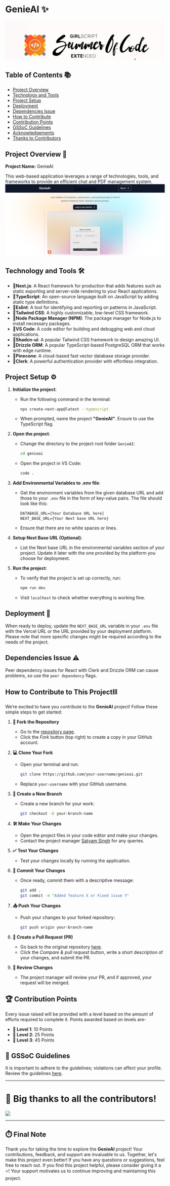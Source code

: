 # GenieAI ✨

![GSSoC](GSSoC-Ext.png)

## Table of Contents 📚

- [Project Overview](#project-overview)
- [Technology and Tools](#technology-and-tools)
- [Project Setup](#project-setup)
- [Deployment](#deployment)
- [Dependencies Issue](#dependencies-issue)
- [How to Contribute](#how-to-contribute)
- [Contribution Points](#contribution-points)
- [GSSoC Guidelines](#gssoc-guidelines)
- [Acknowledgements](#acknowledgements)
- [Thanks to Contributors](#thanks-to-contributors)

## Project Overview 📝

**Project Name:** GenieAI

This web-based application leverages a range of technologies, tools, and frameworks to provide an efficient chat and PDF management system.
![interface](genieai.png)

## Technology and Tools 🛠️

- 📍**Next.js**: A React framework for production that adds features such as static exporting and server-side rendering to your React applications.
- 📍**TypeScript**: An open-source language built on JavaScript by adding static type definitions.
- 📍**Eslint**: A tool for identifying and reporting on patterns in JavaScript.
- 📍**Tailwind CSS**: A highly customizable, low-level CSS framework.
- 📍**Node Package Manager (NPM)**: The package manager for Node.js to install necessary packages.
- 📍**VS Code**: A code editor for building and debugging web and cloud applications.
- 📍**Shadcn-ui**: A popular Tailwind CSS framework to design amazing UI.
- 📍**Drizzle ORM**: A popular TypeScript-based PostgreSQL ORM that works with edge runtime.
- 📍**Pinecone**: A cloud-based fast vector database storage provider.
- 📍**Clerk**: A powerful authentication provider with effortless integration.

## Project Setup ⚙️

1. **Initialize the project**: 
   - Run the following command in the terminal:
     ```bash
     npx create-next-app@latest --typescript
     ```
   - When prompted, name the project **"GenieAI"**. Ensure to use the TypeScript flag.

2. **Open the project**: 
   - Change the directory to the project root folder `GenieAI`:
     ```bash
     cd genieai
     ```
   - Open the project in VS Code:
     ```bash
     code .
     ```

3. **Add Environmental Variables to .env file**: 
   - Get the environment variables from the given database URL and add those to your `.env` file in the form of key-value pairs. The file should look like this:
     ```
     DATABASE_URL={Your Database URL here}
     NEXT_BASE_URL={Your Next base URL here}
     ```
   - Ensure that there are no white spaces or lines.

4. **Setup Next Base URL (Optional)**: 
   - List the Next base URL in the environmental variables section of your project. Update it later with the one provided by the platform you choose for deployment.

5. **Run the project**: 
   - To verify that the project is set up correctly, run:
     ```bash
     npm run dev
     ```
   - Visit `localhost` to check whether everything is working fine.

## Deployment 🚀

When ready to deploy, update the `NEXT_BASE_URL` variable in your `.env` file with the Vercel URL or the URL provided by your deployment platform. Please note that more specific changes might be required according to the needs of the project.

## Dependencies Issue ⚠️

Peer dependency issues for React with Clerk and Drizzle ORM can cause problems, so use the `peer dependency` flags.

## How to Contribute to This Project⛓️

We’re excited to have you contribute to the **GenieAI** project! Follow these simple steps to get started:

1. **🍴 Fork the Repository**  
   - Go to the [repository page](https://github.com/satyam8932/genieai).
   - Click the *Fork* button (top right) to create a copy in your GitHub account.

2. **💻 Clone Your Fork**  
   - Open your terminal and run:
     ```bash
     git clone https://github.com/your-username/genieai.git
     ```
   - Replace `your-username` with your GitHub username.

3. **🌿 Create a New Branch**  
   - Create a new branch for your work:
     ```bash
     git checkout -b your-branch-name
     ```

4. **🛠️ Make Your Changes**  
   - Open the project files in your code editor and make your changes.
   - Contact the project manager [Satyam Singh](https://github.com/satyam8932) for any queries.

5. **✅ Test Your Changes**  
   - Test your changes locally by running the application.

6. **💬 Commit Your Changes**  
   - Once ready, commit them with a descriptive message:
     ```bash
     git add .
     git commit -m "Added feature X or Fixed issue Y"
     ```

7. **📤 Push Your Changes**  
   - Push your changes to your forked repository:
     ```bash
     git push origin your-branch-name
     ```

8. **🔄 Create a Pull Request (PR)**  
   - Go back to the original repository [here](https://github.com/satyam8932/genieai).
   - Click the *Compare & pull request* button, write a short description of your changes, and submit the PR.

9. **🔎 Review Changes**  
   - The project manager will review your PR, and if approved, your request will be merged.

## 🏆 Contribution Points

Every issue raised will be provided with a level based on the amount of efforts required to complete it. Points awarded based on levels are-
- **🥇 Level 1**: 10 Points  
- **🥈 Level 2**: 25 Points  
- **🥉 Level 3**: 45 Points  

## 📃 GSSoC Guidelines 

It is important to adhere to the guidelines; violations can affect your profile. Review the guidelines [here](https://github.com/GSSoC24/Contributor/tree/main/gssoc-guidelines).

---

# 🎉 Big thanks to all the contributors!

<a href="https://github.com/satyam8932/genieai/pulse">
  <img align="center" src="https://contrib.rocks/image?max=100&repo=satyam8932/genieai" />
</a>

---

## ⏱️ Final Note

Thank you for taking the time to explore the **GenieAI** project! Your contributions, feedback, and support are invaluable to us. Together, let's make this project even better! If you have any questions or suggestions, feel free to reach out. If you find this project helpful, please consider giving it a ⭐️! Your support motivates us to continue improving and maintaining this project.


